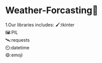 # Weather-Forcasting🌈

1.Our libraries includes: 
  🖌️:tkinter  
  🖼️:PIL  
  🛰️:requests  
  ⏲️:datetime  
  😄:emoji

